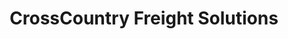 ---
title: "CrossCountry Freight Solutions"
url: /phoenix/crosscountry-freight-solutions/
shop: Großhandel
---